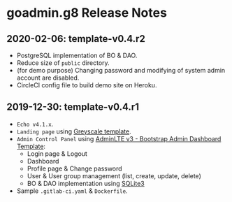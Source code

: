 # goadmin.g8 Release Notes

## 2020-02-06: template-v0.4.r2

- PostgreSQL implementation of BO & DAO.
- Reduce size of `public` directory.
- (for demo purpose) Changing password and modifying of system admin account are disabled.
- CircleCI config file to build demo site on Heroku.


## 2019-12-30: template-v0.4.r1

- `Echo v4.1.x`.
- `Landing page` using [Greyscale template](https://startbootstrap.com/themes/grayscale/).
- `Admin Control Panel` using [AdminLTE v3 - Bootstrap Admin Dashboard Template](https://adminlte.io):
  - Login page & Logout
  - Dashboard
  - Profile page & Change password
  - User & User group management (list, create, update, delete)
  - BO & DAO implementation using [SQLite3](https://github.com/mattn/go-sqlite3)
- Sample `.gitlab-ci.yaml` & `Dockerfile`.
